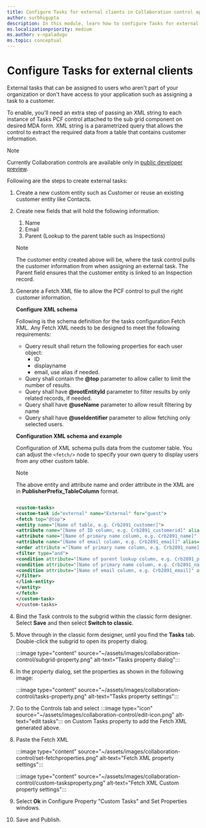 ```yaml
---
title: Configure Tasks for external clients in Collaboration control app
author: surbhigupta
description: In this module, learn how to configure Tasks for external clients in Collaboration control app in Microsoft Teams.
ms.localizationpriority: medium
ms.author: v-npaladugu
ms.topic: conceptual
---
```


# Configure Tasks for external clients

External tasks that can be assigned to users who aren't part of your organization or don't have access to your application such as assigning a task to a customer.

To enable, you'll need an extra step of passing an XML string to each instance of Tasks PCF control attached to the sub grid component on desired MDA form. XML string is a parametrized query that allows the control to extract the required data from a table that contains customer information.

> [!NOTE]
> Currently Collaboration controls are available only in [public developer preview](~/resources/dev-preview/developer-preview-intro.md).

Following are the steps to create external tasks:

1. Create a new custom entity such as Customer or reuse an existing customer entity like Contacts.

1. Create new fields that will hold the following information:
    1. Name
    1. Email
    1. Parent (Lookup to the parent table such as Inspections)
    > [!NOTE]
    > The customer entity created above will be, where the task control pulls the customer information from when assigning an external task. The Parent field ensures that the customer entity is linked to an Inspection record.

1. Generate a Fetch XML file to allow the PCF control to pull the right customer information.

    **Configure XML schema**

    Following is the schema definition for the tasks configuration Fetch XML. Any Fetch XML needs to be designed to meet the following requirements:

    * Query result shall return the following properties for each user object:
      * ID
      * displayname
      * email, use alias if needed.
    * Query shall contain the **@top** parameter to allow caller to limit the number of results.
    * Query shall have **@rootEntityId** parameter to filter results by only related records, if needed.
    * Query shall have **@useName** parameter to allow result filtering by name
    * Query shall have **@useIdentifier** parameter to allow fetching only selected users.

    **Configuration XML schema and example**

    Configuration of XML schema pulls data from the customer table. You can adjust the `<fetch/>` node to specify your own query to display users from any other custom table.

    > [!NOTE]
    > The above entity and attribute name and order attribute in the XML are in **PublisherPrefix_TableColumn** format.

    ```xml
    
    <custom-tasks> 
    <custom-task id="external" name="External" for="guest"> 
    <fetch top="@top"> 
    <entity name="[Name of table, e.g. Crb2891_customer]"> 
    <attribute name="[Name of ID column, e.g. Crb2891_customerid]" alias="id" /> 
    <attribute name="[Name of primary name column, e.g. Crb2891_name]" alias="displayname" /> 
    <attribute name="[Name of email column, e.g. Crb2891_email]" alias="email" /> 
    <order attribute ="[Name of primary name column, e.g. Crb2891_name]" descending="false" /> 
    <filter type="and"> 
    <condition attribute="[Name of parent lookup column, e.g. Crb2891_parent]" operator="eq" value="@rootEntityId" /> 
    <condition attribute="[Name of primary name column, e.g. Crb2891_name]" operator="like" value="@userName" /> 
    <condition attribute="[Name of email column, e.g. Crb2891_email]" operator="like" value="@userIdentifier" /> 
    </filter> 
    </link-entity> 
    </entity> 
    </fetch> 
    </custom-task> 
    </custom-tasks> 
    
    ```

1. Bind the Task controls to the subgrid within the classic form designer. Select **Save** and then select **Switch to classic**.

1. Move through in the classic form designer, until you find the **Tasks** tab. Double-click the subgrid to open its property dialog.

    :::image type="content" source="~/assets/images/collaboration-control/subgrid-property.png" alt-text="Tasks property dialog":::

1. In the property dialog, set the properties as shown in the following image:

    :::image type="content" source="~/assets/images/collaboration-control/tasks-property.png" alt-text="Tasks property settings":::

1. Go to the Controls tab and select :::image type="icon" source="~/assets/images/collaboration-control/edit-icon.png" alt-text="edit tasks"::: on Custom Tasks property to add the Fetch XML generated above.

1. Paste the Fetch XML

    :::image type="content" source="~/assets/images/collaboration-control/set-fetchproperties.png" alt-text="Fetch XML property settings":::

    :::image type="content" source="~/assets/images/collaboration-control/custom-tasksproperty.png" alt-text="Fetch XML Custom property settings":::

1. Select **Ok** in Configure Property "Custom Tasks" and Set Properties windows.

1. Save and Publish.
